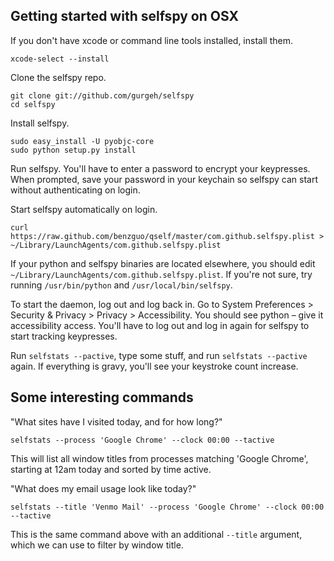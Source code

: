 ## Getting started with selfspy on OSX

If you don't have xcode or command line tools installed, install them.

```
xcode-select --install
```

Clone the selfspy repo.

```
git clone git://github.com/gurgeh/selfspy
cd selfspy
```

Install selfspy.

```
sudo easy_install -U pyobjc-core
sudo python setup.py install
```

Run selfspy. You'll have to enter a password to encrypt your keypresses. When prompted, save your password in your keychain so selfspy can start without authenticating on login.

Start selfspy automatically on login.

```
curl https://raw.github.com/benzguo/qself/master/com.github.selfspy.plist > ~/Library/LaunchAgents/com.github.selfspy.plist
```

If your python and selfspy binaries are located elsewhere, you should edit `~/Library/LaunchAgents/com.github.selfspy.plist`. If you're not sure, try running `/usr/bin/python` and `/usr/local/bin/selfspy`.

To start the daemon, log out and log back in. Go to System Preferences > Security & Privacy > Privacy > Accessibility. You should see python – give it accessibility access. You'll have to log out and log in again for selfspy to start tracking keypresses.

Run `selfstats --pactive`, type some stuff, and run `selfstats --pactive` again. If everything is gravy, you'll see your keystroke count increase.

## Some interesting commands

"What sites have I visited today, and for how long?"

```
selfstats --process 'Google Chrome' --clock 00:00 --tactive
```

This will list all window titles from processes matching 'Google Chrome', starting at 12am today and sorted by time active.

"What does my email usage look like today?"

```
selfstats --title 'Venmo Mail' --process 'Google Chrome' --clock 00:00 --tactive
```

This is the same command above with an additional `--title` argument, which we can use to filter by window title.
